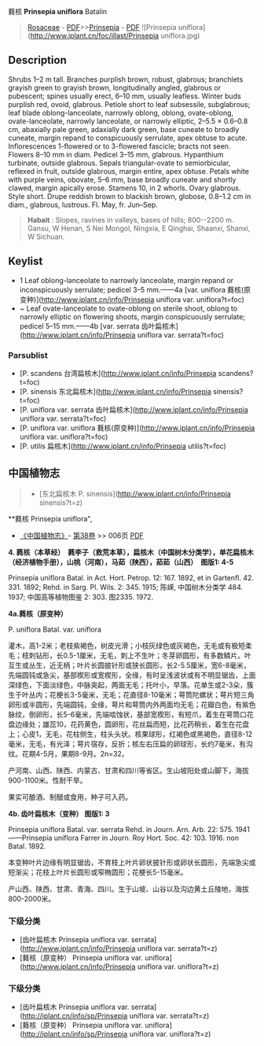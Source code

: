 蕤核 **Prinsepia uniflora** Batalin

> [Rosaceae](http://www.iplant.cn/info/Rosaceae?t=foc) - [PDF](http://www.iplant.cn/foc/pdf/Rosaceae.pdf)>>[Prinsepia](http://www.iplant.cn/info/Prinsepia?t=foc) - [PDF](http://www.iplant.cn/foc/pdf/Prinsepia.pdf)
![Prinsepia uniflora](http://www.iplant.cn/foc/illast/Prinsepia uniflora.jpg)

## Description

Shrubs 1–2 m tall. Branches purplish brown, robust, glabrous; branchlets grayish green to grayish brown, longitudinally angled, glabrous or pubescent; spines usually erect, 6–10 mm, usually leafless. Winter buds purplish red, ovoid, glabrous. Petiole short to leaf subsessile, subglabrous; leaf blade oblong-lanceolate, narrowly oblong, oblong, ovate-oblong, ovate-lanceolate, narrowly lanceolate, or narrowly elliptic, 2–5.5 × 0.6–0.8 cm, abaxially pale green, adaxially dark green, base cuneate to broadly cuneate, margin repand to conspicuously serrulate, apex obtuse to acute. Inflorescences 1-flowered or to 3-flowered fascicle; bracts not seen. Flowers 8–10 mm in diam. Pedicel 3–15 mm, glabrous. Hypanthium turbinate, outside glabrous. Sepals triangular-ovate to semiorbicular, reflexed in fruit, outside glabrous, margin entire, apex obtuse. Petals white with purple veins, obovate, 5–6 mm, base broadly cuneate and shortly clawed, margin apically erose. Stamens 10, in 2 whorls. Ovary glabrous. Style short. Drupe reddish brown to blackish brown, globose, 0.8–1.2 cm in diam., glabrous, lustrous. Fl. May, fr. Jun–Sep.

> **Habait** : 
> Slopes, ravines in valleys, bases of hills; 800--2200 m. Gansu, W Henan, S Nei Mongol, Ningxia, E Qinghai, Shaanxi, Shanxi, W Sichuan.

## Keylist

* 1 Leaf oblong-lanceolate to narrowly lanceolate,  margin repand or inconspicuously serrulate;  pedicel 3–5 mm.——4a  [var. uniflora 蕤核(原变种)](http://www.iplant.cn/info/Prinsepia uniflora var. uniflora?t=foc)
* ~ Leaf ovate-lanceolate to ovate-oblong on  sterile shoot, oblong to narrowly elliptic on  flowering shoots, margin conspicuously  serrulate; pedicel 5–15 mm.——4b  [var. serrata 齿叶扁核木](http://www.iplant.cn/info/Prinsepia uniflora var. serrata?t=foc)

### Parsublist

* [P.  scandens  台湾扁核木](http://www.iplant.cn/info/Prinsepia scandens?t=foc)
* [P.  sinensis  东北扁核木](http://www.iplant.cn/info/Prinsepia sinensis?t=foc)
* [P.  uniflora var. serrata  齿叶扁核木](http://www.iplant.cn/info/Prinsepia uniflora var. serrata?t=foc)
* [P.  uniflora var. uniflora  蕤核(原变种)](http://www.iplant.cn/info/Prinsepia uniflora var. uniflora?t=foc)
* [P.  utilis  扁核木](http://www.iplant.cn/info/Prinsepia utilis?t=foc)

## 中国植物志

> * [东北扁核木  P.  sinensis](http://www.iplant.cn/info/Prinsepia sinensis?t=z)

**蕤核 Prinsepia uniflora",

* [《中国植物志》](http://www.iplant.cn/frps)- [第38卷](http://www.iplant.cn/frps/vol/38) >> 006页 [PDF](http://www.iplant.cn/frps/pdf/38/006a.PDF)

**4. 蕤核（本草经）　蕤李子（救荒本草），扁核木（中国树木分类学），单花扁核木（经济植物手册），山桃（河南），马茹（陕西），茹茹（山西）　图版1: 4-5**

Prinsepia uniflora Batal. in Act. Hort. Petrop. 12: 167. 1892, et in Gartenfl. 42. 331. 1892; Rehd. in Sarg. Pl. Wils. 2: 345. 1915; 陈嵘, 中国树木分类学 484. 1937; 中国高等植物图鉴 2: 303. 图2335. 1972.

**4a.蕤核（原变种）**

P. uniflora Batal. var. uniflora

灌木，高1-2米；老枝紫褐色，树皮光滑；小枝灰绿色或灰褐色，无毛或有极短柔毛；枝刺钻形，长0.5-1厘米，无毛，刺上不生叶；冬芽卵圆形，有多数鳞片。叶互生或丛生，近无柄；叶片长圆披针形或狭长圆形，长2-5.5厘米，宽6-8毫米，先端圆钝或急尖，基部楔形或宽楔形，全缘，有时呈浅波状或有不明显锯齿，上面深绿色，下面淡绿色，中脉突起，两面无毛；托叶小，早落。花单生或2-3朵，簇生于叶丛内；花梗长3-5毫米，无毛；花直径8-10毫米；萼筒陀螺状；萼片短三角卵形或半圆形，先端圆钝，全缘，萼片和萼筒内外两面均无毛；花瓣白色，有紫色脉纹，倒卵形，长5-6毫米，先端啮蚀状，基部宽楔形，有短爪，着生在萼筒口花盘边缘处；雄蕊10，花药黄色，圆卵形，花丝扁而短，比花药稍长，着生在花盘上；心皮1，无毛，花柱侧生，柱头头状。核果球形，红褐色或黑褐色，直径8-12毫米，无毛，有光泽；萼片宿存，反折；核左右压扁的卵球形，长约7毫米，有沟纹。花期4-5月，果期8-9月。2n=32。

产河南、山西、陕西、内蒙古、甘肃和四川等省区。生山坡阳处或山脚下，海拔900-1100米。性耐干旱。

果实可酿酒、制醋或食用，种子可入药。

**4b. 齿叶扁核木（变种） 图版1: 3**

Prinsepia uniflora Batal. var. serrata Rehd. in Journ. Arn. Arb. 22: 575. 1941——Prinsepia uniflora Farrer in Journ. Roy Hort. Soc. 42: 103. 1916. non Batal. 1892.

本变种叶片边缘有明显锯齿，不育枝上叶片卵状披针形或卵状长圆形，先端急尖或短渐尖；花枝上叶片长圆形或窄椭圆形；花梗长5-15毫米。

产山西、陕西、甘肃、青海、四川。生于山坡、山谷以及沟边黄土丘陵地，海拔800-2000米。

### 下级分类
* [齿叶扁核木  Prinsepia uniflora var. serrata](http://www.iplant.cn/info/Prinsepia uniflora var. serrata?t=z)
* [蕤核（原变种）  Prinsepia uniflora var. uniflora](http://www.iplant.cn/info/Prinsepia uniflora var. uniflora?t=z)

### 下级分类
* [齿叶扁核木  Prinsepia uniflora var. serrata](http://iplant.cn/info/sp/Prinsepia uniflora var. serrata?t=z)
* [蕤核（原变种）  Prinsepia uniflora var. uniflora](http://iplant.cn/info/sp/Prinsepia uniflora var. uniflora?t=z)
